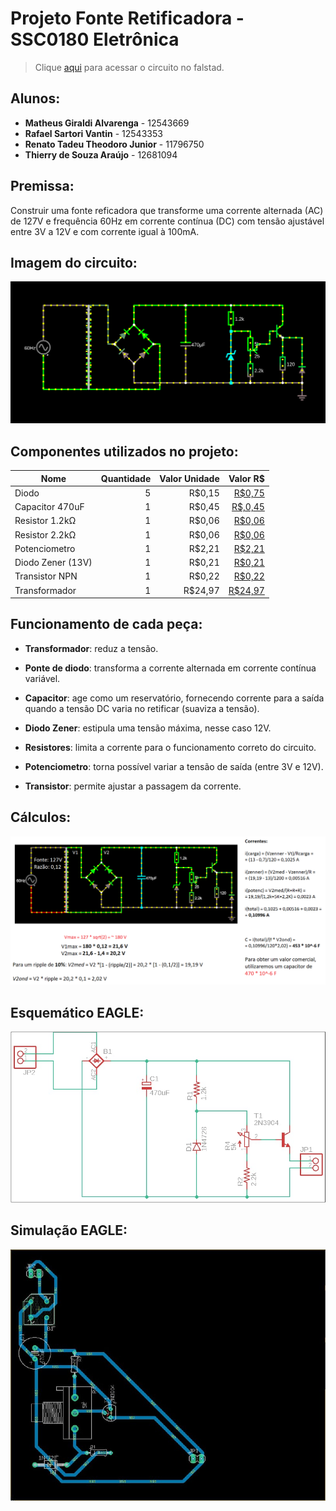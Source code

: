 # Projeto Fonte Retificadora - SSC0180 Eletrônica 

> Clique [aqui](https://tinyurl.com/yfhdc7dl) para acessar o circuito no falstad.

## Alunos:
*  **Matheus Giraldi Alvarenga** - 12543669
*  **Rafael Sartori Vantin** - 12543353
*  **Renato Tadeu Theodoro Junior** - 11796750
*  **Thierry de Souza Araújo** - 12681094


## Premissa:

Construir uma fonte reficadora que transforme uma corrente alternada (AC) de 127V e frequência 60Hz em corrente contínua (DC) com tensão ajustável entre 3V a 12V e com corrente igual à 100mA.

## Imagem do circuito:
![Falstad](img/falstad.png)

## Componentes utilizados no projeto:

| Nome               | Quantidade | Valor Unidade | Valor R$ |
| ------------------ |-----------:| -------------:|---------:|
| Diodo              |          5 |        R$0,15 |   [R$0,75](https://www.baudaeletronica.com.br/diodo-1n4001.html?gclid=CjwKCAjwruSHBhAtEiwA_qCppsxkXFUC2Sy_gQdO0vh9f5p9KMD9ftG8ABoKyA15loVwlxWXfckyuBoCdT8QAvD_BwE) |
| Capacitor 470uF    |          1 |        R$0,45 |   [R$,0,45](https://www.baudaeletronica.com.br/capacitor-eletrolitico-470uf-25v.html) |
| Resistor 1.2kΩ     |          1 |        R$0,06 |   [R$0,06](https://www.baudaeletronica.com.br/resistor-1k2-5-1-4w.html?gclid=CjwKCAjwuvmHBhAxEiwAWAYj-JMxW1_w48xKTgLMsiLjybvp2md3GyukdLlqMQBGYN4TzrQlwvzL3RoCTYkQAvD_BwE) |
| Resistor 2.2kΩ     |          1 |        R$0,06 |   [R$0,06](https://www.baudaeletronica.com.br/resistor-2k2-5-1-4w.html?gclid=CjwKCAjwuvmHBhAxEiwAWAYj-HKgVRUoRfebU47qAxI0ci21BxgJWxEbIEHtERoLqJK7TPMF5tKNixoCJfcQAvD_BwE) |
| Potenciometro      |          1 |        R$2,21 |   [R$2,21](https://www.baudaeletronica.com.br/potenciometro-linear-de-5k-5000.html) |
| Diodo Zener (13V)  |          1 |        R$0,21 |   [R$0,21](https://www.baudaeletronica.com.br/diodo-zener-1n4743-13v-1w.html?gclid=CjwKCAjwuvmHBhAxEiwAWAYj-PsVqE9h-xFWbgh-humbM1tzDFbCvfsfjGAQCCMh2e5EPu7xwdN7ARoC6S0QAvD_BwE) |
| Transistor NPN     |          1 |        R$0,22 |   [R$0,22](https://www.baudaeletronica.com.br/transistor-npn-bc337.html) |
| Transformador      |          1 |        R$24,97|   [R$24,97](https://www.baudaeletronica.com.br/transformador-trafo-12v-12v-200ma-110-220vac.html) |

## Funcionamento de cada peça:

* **Transformador**: reduz a tensão.
 
* **Ponte de diodo**: transforma a corrente alternada em corrente contínua variável.  

* **Capacitor**: age como um reservatório, fornecendo corrente para a saída quando a tensão DC varia no retificar (suaviza a tensão).

* **Diodo Zener**: estipula uma tensão máxima, nesse caso 12V.

* **Resistores**: limita a corrente para o funcionamento correto do circuito.

* **Potenciometro**: torna possível variar a tensão de saída (entre 3V e 12V).

* **Transistor**: permite ajustar a passagem da corrente.

## Cálculos:
![Cálculos](img/calc.png)

## Esquemático EAGLE:
![Esquemático](img/esquematico.jpeg)

## Simulação EAGLE:
![Simulação](img/pcb.jpeg)
